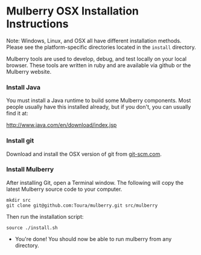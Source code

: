 # Mulberry OSX Installation Instructions

Note:
Windows, Linux, and OSX all have different installation methods. Please see the
platform-specific directories located in the `install` directory.

Mulberry tools are used to develop, debug, and test locally on your local browser.
These tools are written in ruby and are available via github or the Mulberry website.


### Install Java

You must install a Java runtime to build some Mulberry components. Most people usually
have this installed already, but if you don't, you can usually find it at:

http://www.java.com/en/download/index.jsp


### Install git

Download and install the OSX version of git from [git-scm.com](http://git-scm.com/).


### Install Mulberry

After installing Git, open a Terminal window. The following will copy the latest
Mulberry source code to your computer.

	mkdir src
    git clone git@github.com:Toura/mulberry.git src/mulberry


Then run the installation script:

	source ./install.sh

- You're done! You should now be able to run mulberry from any directory.